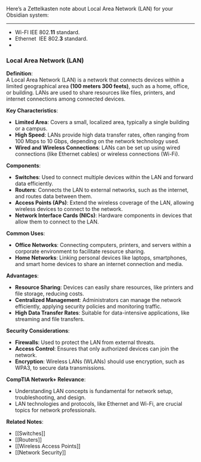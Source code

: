 Here’s a Zettelkasten note about Local Area Network (LAN) for your Obsidian system:

---- 

- Wi-FI IEE 802.**11** standard.
- Ethernet  IEE 802.**3** standard.
- 
### Local Area Network (LAN)

**Definition**:  
A Local Area Network (LAN) is a network that connects devices within a limited geographical area **(100 meters 300 feets)**, such as a home, office, or building. LANs are used to share resources like files, printers, and internet connections among connected devices.

**Key Characteristics**:
- **Limited Area**: Covers a small, localized area, typically a single building or a campus.
- **High Speed**: LANs provide high data transfer rates, often ranging from 100 Mbps to 10 Gbps, depending on the network technology used.
- **Wired and Wireless Connections**: LANs can be set up using wired connections (like Ethernet cables) or wireless connections (Wi-Fi).

**Components**:
- **Switches**: Used to connect multiple devices within the LAN and forward data efficiently.
- **Routers**: Connects the LAN to external networks, such as the internet, and routes data between them.
- **Access Points (APs)**: Extend the wireless coverage of the LAN, allowing wireless devices to connect to the network.
- **Network Interface Cards (NICs)**: Hardware components in devices that allow them to connect to the LAN.

**Common Uses**:
- **Office Networks**: Connecting computers, printers, and servers within a corporate environment to facilitate resource sharing.
- **Home Networks**: Linking personal devices like laptops, smartphones, and smart home devices to share an internet connection and media.

**Advantages**:
- **Resource Sharing**: Devices can easily share resources, like printers and file storage, reducing costs.
- **Centralized Management**: Administrators can manage the network efficiently, applying security policies and monitoring traffic.
- **High Data Transfer Rates**: Suitable for data-intensive applications, like streaming and file transfers.

**Security Considerations**:
- **Firewalls**: Used to protect the LAN from external threats.
- **Access Control**: Ensures that only authorized devices can join the network.
- **Encryption**: Wireless LANs (WLANs) should use encryption, such as WPA3, to secure data transmissions.

**CompTIA Network+ Relevance**:
- Understanding LAN concepts is fundamental for network setup, troubleshooting, and design.
- LAN technologies and protocols, like Ethernet and Wi-Fi, are crucial topics for network professionals.

**Related Notes**:
- [[Switches]]
- [[Routers]]
- [[Wireless Access Points]]
- [[Network Security]]
